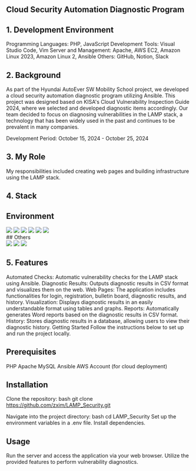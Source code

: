 ## Cloud Security Automation Diagnostic Program
## 1. Development Environment
Programming Languages: PHP, JavaScript
Development Tools: Visual Studio Code, Vim
Server and Management: Apache, AWS EC2, Amazon Linux 2023, Amazon Linux 2, Ansible
Others: GitHub, Notion, Slack

## 2. Background
As part of the Hyundai AutoEver SW Mobility School project, we developed a cloud security automation diagnostic program utilizing Ansible. This project was designed based on KISA's Cloud Vulnerability Inspection Guide 2024, where we selected and developed diagnostic items accordingly. Our team decided to focus on diagnosing vulnerabilities in the LAMP stack, a technology that has been widely used in the past and continues to be prevalent in many companies.

Development Period: October 15, 2024 - October 25, 2024

## 3. My Role
My responsibilities included creating web pages and building infrastructure using the LAMP stack.

## 4. Stack
## Environment
<div> <img src="https://img.shields.io/badge/PHP-777BB4?style=for-the-badge&logo=php&logoColor=white" /> <img src="https://img.shields.io/badge/JavaScript-F7DF1E?style=for-the-badge&logo=javascript&logoColor=black" /> <img src="https://img.shields.io/badge/Apache-D22128?style=for-the-badge&logo=apache&logoColor=white" /> <img src="https://img.shields.io/badge/AWS%20EC2-FF9900?style=for-the-badge&logo=amazonaws&logoColor=white" /> <img src="https://img.shields.io/badge/Amazon%20Linux-FF9900?style=for-the-badge&logo=amazonaws&logoColor=white" /> <img src="https://img.shields.io/badge/Ansible- red?style=for-the-badge&logo=ansible&logoColor=white" /> </div>
## Others
<div> <img src="https://img.shields.io/badge/GitHub-181717?style=for-the-badge&logo=github&logoColor=white" /> <img src="https://img.shields.io/badge/Notion-000000?style=for-the-badge&logo=notion&logoColor=white" /> <img src="https://img.shields.io/badge/Slack-4A154B?style=for-the-badge&logo=slack&logoColor=white" /> </div>

## 5. Features
Automated Checks: Automatic vulnerability checks for the LAMP stack using Ansible.
Diagnostic Results: Outputs diagnostic results in CSV format and visualizes them on the web.
Web Pages: The application includes functionalities for login, registration, bulletin board, diagnostic results, and history.
Visualization: Displays diagnostic results in an easily understandable format using tables and graphs.
Reports: Automatically generates Word reports based on the diagnostic results in CSV format.
History: Stores diagnostic results in a database, allowing users to view their diagnostic history.
Getting Started
Follow the instructions below to set up and run the project locally.

## Prerequisites
PHP
Apache
MySQL
Ansible
AWS Account (for cloud deployment)

## Installation
Clone the repository:
bash
git clone https://github.com/zxim/LAMP_Security.git

Navigate into the project directory:
bash
cd LAMP_Security
Set up the environment variables in a .env file.
Install dependencies.

## Usage
Run the server and access the application via your web browser.
Utilize the provided features to perform vulnerability diagnostics.
